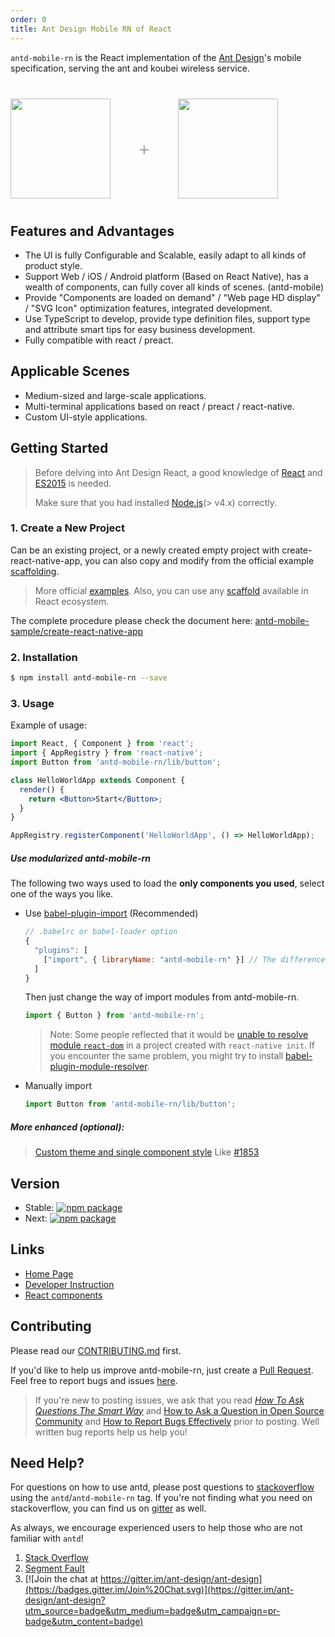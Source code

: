 ```yaml
---
order: 0
title: Ant Design Mobile RN of React
---
```


`antd-mobile-rn` is the React implementation of the [Ant Design](http://ant.design)'s mobile specification, serving the ant and koubei wireless service.

<div class="pic-plus">
  <img width="160" src="https://gw.alipayobjects.com/zos/rmsportal/KDpgvguMpGfqaHPjicRK.svg">
  <span>+</span>
  <img width="160" src="https://t.alipayobjects.com/images/rmsweb/T16xRhXkxbXXXXXXXX.svg">
</div>

<style>
.pic-plus > * {
  display: inline-block;
  vertical-align: middle;
}
.pic-plus {
  margin: 40px 0;
}
.pic-plus span {
  font-size: 30px;
  color: #aaa;
  margin: 0 40px;
}
</style>

## Features and Advantages

- The UI is fully Configurable and Scalable, easily adapt to all kinds of product style.
- Support Web / iOS / Android platform (Based on React Native), has a wealth of components, can fully cover all kinds of scenes. (antd-mobile)
- Provide "Components are loaded on demand" / "Web page HD display" / "SVG Icon" optimization features, integrated development.
- Use TypeScript to develop, provide type definition files, support type and attribute smart tips for easy business development.
- Fully compatible with react / preact.

## Applicable Scenes

- Medium-sized and large-scale applications.
- Multi-terminal applications based on react / preact / react-native.
- Custom UI-style applications.

## Getting Started

> Before delving into Ant Design React, a good knowledge of [React](http://facebook.github.io/react/) and [ES2015](http://babeljs.io/docs/learn-es2015/) is needed.
>
> Make sure that you had installed [Node.js](https://nodejs.org/en/)(> v4.x) correctly.

### 1. Create a New Project

Can be an existing project, or a newly created empty project with create-react-native-app, you can also copy and modify from the official example [scaffolding](https://github.com/ant-design/antd-mobile-samples/tree/master/rn-web).

> More official [examples](https://github.com/ant-design/antd-mobile-samples).
> Also, you can use any [scaffold](https://github.com/enaqx/awesome-react#boilerplates) available in React ecosystem.

The complete procedure please check the document here: [antd-mobile-sample/create-react-native-app](https://github.com/ant-design/antd-mobile-samples/tree/master/create-react-native-app)

### 2. Installation

```bash
$ npm install antd-mobile-rn --save
```

### 3. Usage

Example of usage:

```jsx
import React, { Component } from 'react';
import { AppRegistry } from 'react-native';
import Button from 'antd-mobile-rn/lib/button';

class HelloWorldApp extends Component {
  render() {
    return <Button>Start</Button>;
  }
}

AppRegistry.registerComponent('HelloWorldApp', () => HelloWorldApp);
```

##### Use modularized antd-mobile-rn

The following two ways used to load the **only components you used**, select one of the ways you like.

- Use [babel-plugin-import](https://github.com/ant-design/babel-plugin-import) (Recommended)

   ```js
   // .babelrc or babel-loader option
   {
     "plugins": [
       ["import", { libraryName: "antd-mobile-rn" }] // The difference with the Web platform is that you do not need to set the style
     ]
   }
   ```

   Then just change the way of import modules from antd-mobile-rn.

   ```jsx
   import { Button } from 'antd-mobile-rn';
   ```

   > Note: Some people reflected that it would be [unable to resolve module `react-dom`](https://github.com/ant-design/ant-design-mobile/issues/2054) in a project created with `react-native init`. If you encounter the same problem, you might try to install [babel-plugin-module-resolver](https://www.npmjs.com/package/babel-plugin-module-resolver).

- Manually import

   ```jsx
   import Button from 'antd-mobile-rn/lib/button';
   ```

##### More enhanced (optional):

> [Custom theme and single component style](https://github.com/ant-design/antd-mobile-samples/tree/master/rn-custom-ui#antd-mobile-with-rn-custom-ui)
> Like [#1853](https://github.com/ant-design/ant-design-mobile/issues/1853)

## Version

- Stable: [![npm package](http://img.shields.io/npm/v/antd-mobile-rn.svg?style=flat-square)](http://npmjs.com/package/antd-mobile-rn)
- Next: [![npm package](https://img.shields.io/npm/v/antd-mobile-rn/next.svg)](http://npmjs.com/package/antd-mobile-rn)

## Links

- [Home Page](https://rn.mobile.ant.design/)
- [Developer Instruction](http://github.com/ant-design/ant-design-mobile-rn/blob/master/development.en-US.md)
- [React components](http://github.com/react-component)

## Contributing

Please read our [CONTRIBUTING.md](https://github.com/ant-design/ant-design-mobile-rn/blob/master/.github/CONTRIBUTING.md) first.

If you'd like to help us improve antd-mobile-rn, just create a [Pull Request](https://github.com/ant-design/ant-design-mobile-rn/pulls). Feel free to report bugs and issues [here](https://github.com/ant-design/ant-design-mobile-rn/issues/new).

> If you're new to posting issues, we ask that you read [*How To Ask Questions The Smart Way*](http://www.catb.org/~esr/faqs/smart-questions.html) and [How to Ask a Question in Open Source Community](https://github.com/seajs/seajs/issues/545) and [How to Report Bugs Effectively](http://www.chiark.greenend.org.uk/~sgtatham/bugs.html) prior to posting. Well written bug reports help us help you!

## Need Help?

For questions on how to use antd, please post questions to [stackoverflow](http://stackoverflow.com/questions/tagged/antd) using the `antd`/`antd-mobile-rn` tag. If you're not finding what you need on stackoverflow, you can find us on [gitter](https://gitter.im/ant-design/ant-design-english?utm_source=badge&utm_medium=badge&utm_campaign=pr-badge) as well.

As always, we encourage experienced users to help those who are not familiar with `antd`!

1. [Stack Overflow](http://stackoverflow.com/questions/tagged/antd)
2. [Segment Fault](https://segmentfault.com/t/antd)
3. [![Join the chat at https://gitter.im/ant-design/ant-design](https://badges.gitter.im/Join%20Chat.svg)](https://gitter.im/ant-design/ant-design?utm_source=badge&utm_medium=badge&utm_campaign=pr-badge&utm_content=badge)
